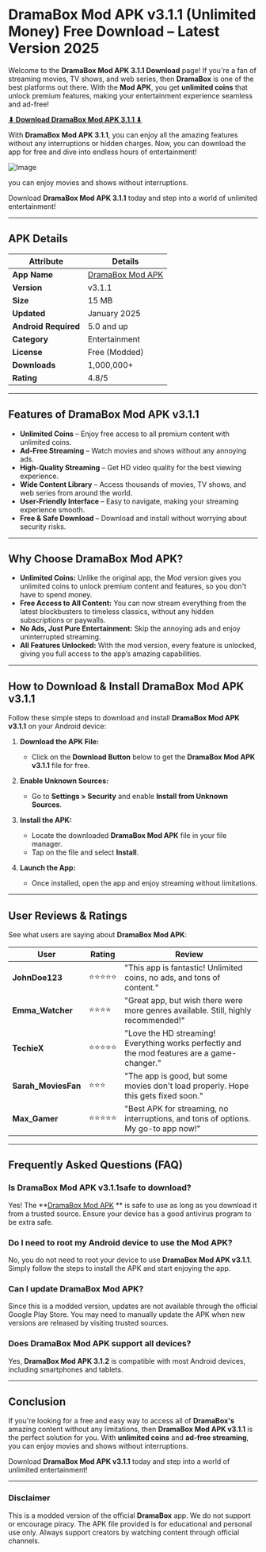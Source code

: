 # DramaBox Mod APK v3.1.1 (Unlimited Money) Free Download – Latest Version 2025

Welcome to the **DramaBox Mod APK 3.1.1 Download** page! If you're a fan of streaming movies, TV shows, and web series, then **DramaBox** is one of the best platforms out there. With the **Mod APK**, you get **unlimited coins** that unlock premium features, making your entertainment experience seamless and ad-free!

**[⬇ Download DramaBox Mod APK 3.1.1 ⬇](https://apkbros.com/dramabox-apk/)**

With **DramaBox Mod APK 3.1.1**, you can enjoy all the amazing features without any interruptions or hidden charges. Now, you can download the app for free and dive into endless hours of entertainment!

![Image](https://github.com/user-attachments/assets/194bc01c-ce90-4768-9c06-27551f0aafa5)

you can enjoy movies and shows without interruptions.

Download **DramaBox Mod APK 3.1.1** today and step into a world of unlimited entertainment!

---

## **APK Details**

| **Attribute**          | **Details**               |
|------------------------|---------------------------|
| **App Name**           | [DramaBox Mod APK](https://your-link-here.com)          |
| **Version**            | v3.1.1                   |
| **Size**               | 15 MB                     |
| **Updated**            | January 2025              |
| **Android Required**   | 5.0 and up                |
| **Category**           | Entertainment             |
| **License**            | Free (Modded)             |
| **Downloads**          | 1,000,000+                |
| **Rating**             | 4.8/5                     |

---

## **Features of DramaBox Mod APK v3.1.1**

- **Unlimited Coins** – Enjoy free access to all premium content with unlimited coins.
- **Ad-Free Streaming** – Watch movies and shows without any annoying ads.
- **High-Quality Streaming** – Get HD video quality for the best viewing experience.
- **Wide Content Library** – Access thousands of movies, TV shows, and web series from around the world.
- **User-Friendly Interface** – Easy to navigate, making your streaming experience smooth.
- **Free & Safe Download** – Download and install without worrying about security risks.

---

## Why Choose DramaBox Mod APK?

- **Unlimited Coins:** Unlike the original app, the Mod version gives you unlimited coins to unlock premium content and features, so you don't have to spend money.
- **Free Access to All Content:** You can now stream everything from the latest blockbusters to timeless classics, without any hidden subscriptions or paywalls.
- **No Ads, Just Pure Entertainment:** Skip the annoying ads and enjoy uninterrupted streaming.
- **All Features Unlocked:** With the mod version, every feature is unlocked, giving you full access to the app’s amazing capabilities.

---

## **How to Download & Install DramaBox Mod APK v3.1.1**

Follow these simple steps to download and install **DramaBox Mod APK v3.1.1** on your Android device:

1. **Download the APK File:**
   - Click on the **Download Button** below to get the **DramaBox Mod APK v3.1.1** file for free.
   
2. **Enable Unknown Sources:**
   - Go to **Settings > Security** and enable **Install from Unknown Sources**.
   
3. **Install the APK:**
   - Locate the downloaded **DramaBox Mod APK** file in your file manager.
   - Tap on the file and select **Install**.
   
4. **Launch the App:**
   - Once installed, open the app and enjoy streaming without limitations.

---

## **User Reviews & Ratings**

See what users are saying about **DramaBox Mod APK**:

| **User**             | **Rating** | **Review**                                                                 |
|----------------------|------------|---------------------------------------------------------------------------|
| **JohnDoe123**        | ⭐⭐⭐⭐⭐     | "This app is fantastic! Unlimited coins, no ads, and tons of content."     |
| **Emma_Watcher**      | ⭐⭐⭐⭐      | "Great app, but wish there were more genres available. Still, highly recommended!" |
| **TechieX**           | ⭐⭐⭐⭐⭐     | "Love the HD streaming! Everything works perfectly and the mod features are a game-changer." |
| **Sarah_MoviesFan**   | ⭐⭐⭐       | "The app is good, but some movies don't load properly. Hope this gets fixed soon." |
| **Max_Gamer**         | ⭐⭐⭐⭐⭐     | "Best APK for streaming, no interruptions, and tons of options. My go-to app now!" |

---

## Frequently Asked Questions (FAQ)

### Is DramaBox Mod APK v3.1.1safe to download?

Yes! The **[DramaBox Mod APK](https://your-link-here.com)
** is safe to use as long as you download it from a trusted source. Ensure your device has a good antivirus program to be extra safe.

### Do I need to root my Android device to use the Mod APK?

No, you do not need to root your device to use **DramaBox Mod APK v3.1.1**. Simply follow the steps to install the APK and start enjoying the app.

### Can I update DramaBox Mod APK?

Since this is a modded version, updates are not available through the official Google Play Store. You may need to manually update the APK when new versions are released by visiting trusted sources.

### Does DramaBox Mod APK support all devices?

Yes, **DramaBox Mod APK 3.1.2** is compatible with most Android devices, including smartphones and tablets.

---

## **Conclusion**

If you're looking for a free and easy way to access all of **DramaBox's** amazing content without any limitations, then **DramaBox Mod APK v3.1.1** is the perfect solution for you. With **unlimited coins** and **ad-free streaming**, you can enjoy movies and shows without interruptions.

Download **DramaBox Mod APK v3.1.1** today and step into a world of unlimited entertainment!

---

### Disclaimer

This is a modded version of the official **DramaBox** app. We do not support or encourage piracy. The APK file provided is for educational and personal use only. Always support creators by watching content through official channels.
